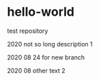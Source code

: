 # hello-world
test repository

2020
not so long description 1

2020 08 24
for new branch

2020 08
other text 2
